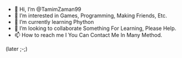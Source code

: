 - 👋 Hi, I’m @TamimZaman99
- 👀 I’m interested in Games, Programming, Making Friends, Etc.
- 🌱 I’m currently learning Phython
- 💞️ I’m looking to collaborate Something For Learning, Please Help.
- 📫 How to reach me I You Can Contact Me In Many Method.

<!---
TamimZaman99/TamimZaman99 is a ✨ special ✨ repository because its `README.md` (this file) appears on your GitHub profile.
You can click the Preview link to take a look at your changes.
--->


(later ;-;)
